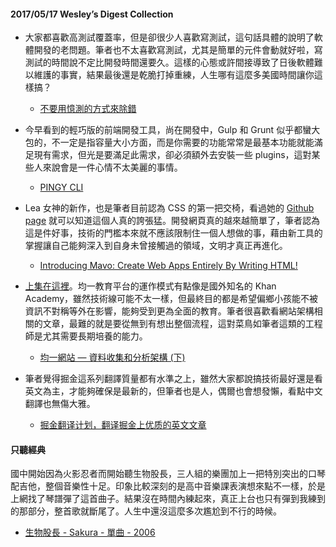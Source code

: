 #### 2017/05/17 Wesley’s Digest Collection

- 大家都喜歡高測試覆蓋率，但是卻很少人喜歡寫測試，這句話具體的說明了軟體開發的老問題。筆者也不太喜歡寫測試，尤其是簡單的元件會動就好啦，寫測試的時間說不定比開發時間還要久。這樣的心態或許間接導致了日後軟體難以維護的事實，結果最後還是乾脆打掉重練，人生哪有這麼多美國時間讓你這樣搞？
  - [不要用憶測的方式來除錯](http://teddy-chen-tw.blogspot.tw/2015/09/blog-post_28.html?m=1)
  
- 今早看到的輕巧版的前端開發工具，尚在開發中，Gulp 和 Grunt 似乎都蠻大包的，不一定是指容量大小方面，而是你需要的功能常常是最基本功能就能滿足現有需求，但光是要滿足此需求，卻必須額外去安裝一些 plugins，這對某些人來說會是一件心情不太美麗的事情。
  - [PINGY CLI](https://pin.gy/cli/?utm_content=buffer762f4&utm_medium=social&utm_source=facebook.com&utm_campaign=buffer)
  
- Lea 女神的新作，也是筆者目前認為 CSS 的第一把交椅，看過她的 [Github page](https://github.com/LeaVerou) 就可以知道這個人真的誇張猛。開發網頁真的越來越簡單了，筆者認為這是件好事，技術的門檻本來就不應該限制住一個人想做的事，藉由新工具的掌握讓自己能夠深入到自身未曾接觸過的領域，文明才真正再進化。
  - [Introducing Mavo: Create Web Apps Entirely By Writing HTML!](https://www.smashingmagazine.com/2017/05/introducing-mavo/)
  
- [上集在這裡](http://blog-junyiacademy.org/2017/03/01/%E5%9D%87%E4%B8%80%E7%B6%B2%E7%AB%99%E8%B3%87%E6%96%99%E6%94%B6%E9%9B%86%E5%92%8C%E5%88%86%E6%9E%90%E6%9E%B6%E6%A7%8B%E4%B8%8A/)。均一教育平台的運作模式有點像是國外知名的 Khan Academy，雖然技術線可能不太一樣，但最終目的都是希望偏鄉小孩能不被資訊不對稱等外在影響，能夠受到更為全面的教育。筆者很喜歡看網站架構相關的文章，最難的就是要從無到有想出整個流程，這對菜鳥如筆者這類的工程師是尤其需要長期培養的能力。
  - [均一網站 — 資料收集和分析架構 (下)](http://blog-junyiacademy.org/2017/05/11/%E5%9D%87%E4%B8%80%E7%B6%B2%E7%AB%99-%E8%B3%87%E6%96%99%E6%94%B6%E9%9B%86%E5%92%8C%E5%88%86%E6%9E%90%E6%9E%B6%E6%A7%8B-%E4%B8%8B/)


- 筆者覺得掘金這系列翻譯質量都有水準之上，雖然大家都說搞技術最好還是看英文為主，才能夠確保是最新的，但筆者也是人，偶爾也會想發懶，看點中文翻譯也無傷大雅。
  - [掘金翻译计划，翻译掘金上优质的英文文章](https://github.com/xitu/gold-miner)



#### 只聽經典
國中開始因為火影忍者而開始聽生物股長，三人組的樂團加上一把特別突出的口琴配吉他，整個音樂性十足。印象比較深刻的是高中音樂課表演想來點不一樣，於是上網找了琴譜彈了這首曲子。結果沒在時間內練起來，真正上台也只有彈到我練到的那部分，整首歌就斷尾了。人生中還沒這麼多次尷尬到不行的時候。
- [生物股長 - Sakura - 單曲 - 2006](https://www.youtube.com/watch?v=v8lN_AGf_-c)